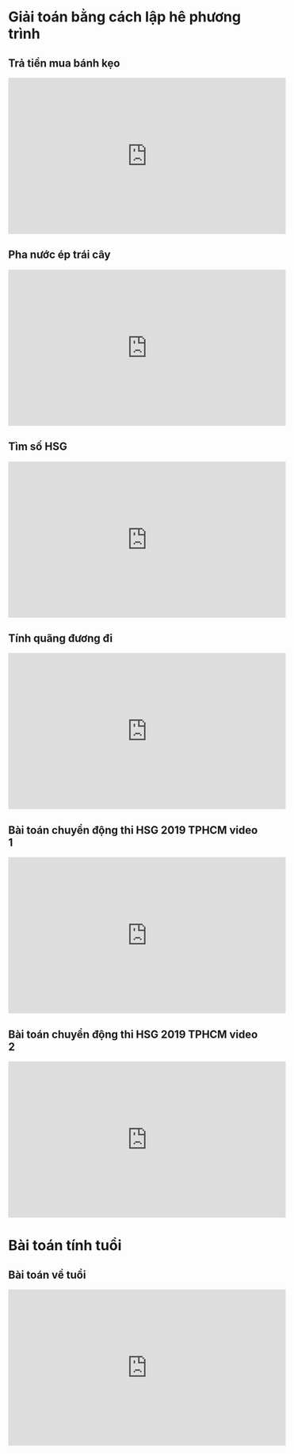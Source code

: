 # Giải toán bằng cách lập hê phương trình
## Trả tiền mua bánh kẹo
<iframe width="560" height="315" src="https://www.youtube.com/embed/LoCjlc5bsMA?si=F69XeibCK4BcgqyG" title="YouTube video player" frameborder="0" allow="accelerometer; autoplay; clipboard-write; encrypted-media; gyroscope; picture-in-picture; web-share" referrerpolicy="strict-origin-when-cross-origin" allowfullscreen></iframe>

## Pha nước ép trái cây
<iframe width="560" height="315" src="https://www.youtube.com/embed/zQnGSPLuwFA?si=SDbrtxH07iQtnFIn" title="YouTube video player" frameborder="0" allow="accelerometer; autoplay; clipboard-write; encrypted-media; gyroscope; picture-in-picture; web-share" referrerpolicy="strict-origin-when-cross-origin" allowfullscreen></iframe>

## Tìm số HSG
<iframe width="560" height="315" src="https://www.youtube.com/embed/ywIg1V1cCBs?si=b7JKPXdCAp-7a4Ov" title="YouTube video player" frameborder="0" allow="accelerometer; autoplay; clipboard-write; encrypted-media; gyroscope; picture-in-picture; web-share" referrerpolicy="strict-origin-when-cross-origin" allowfullscreen></iframe>

## Tính quãng đương đi
<iframe width="560" height="315" src="https://www.youtube.com/embed/_eNr0AEE11I?si=BqOs85Q1OXS2M3oc" title="YouTube video player" frameborder="0" allow="accelerometer; autoplay; clipboard-write; encrypted-media; gyroscope; picture-in-picture; web-share" referrerpolicy="strict-origin-when-cross-origin" allowfullscreen></iframe>

## Bài toán chuyển động thi HSG 2019 TPHCM video 1
<iframe width="560" height="315" src="https://www.youtube.com/embed/r6Vjd9C3Y4M?si=uIIMM4IX_GgyvtRg" title="YouTube video player" frameborder="0" allow="accelerometer; autoplay; clipboard-write; encrypted-media; gyroscope; picture-in-picture; web-share" referrerpolicy="strict-origin-when-cross-origin" allowfullscreen></iframe>

## Bài toán chuyển động thi HSG 2019 TPHCM video 2
<iframe width="560" height="315" src="https://www.youtube.com/embed/cfxrYiM0HWk?si=BlO_ZnO1e_YIN-hD" title="YouTube video player" frameborder="0" allow="accelerometer; autoplay; clipboard-write; encrypted-media; gyroscope; picture-in-picture; web-share" referrerpolicy="strict-origin-when-cross-origin" allowfullscreen></iframe>

# Bài toán tính tuổi 
## Bài toán về tuổi
<iframe width="560" height="315" src="https://www.youtube.com/embed/brcPHO6Kots?si=_CUs3gc-eSsXYyAg" title="YouTube video player" frameborder="0" allow="accelerometer; autoplay; clipboard-write; encrypted-media; gyroscope; picture-in-picture; web-share" referrerpolicy="strict-origin-when-cross-origin" allowfullscreen></iframe>

